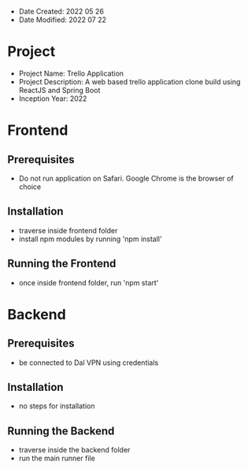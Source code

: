 - Date Created: 2022 05 26
- Date Modified: 2022 07 22
  

# Project

- Project Name: Trello Application
- Project Description: A web based trello application clone build using ReactJS and Spring Boot
- Inception Year: 2022


# Frontend

## Prerequisites

- Do not run application on Safari. Google Chrome is the browser of choice 

## Installation

- traverse inside frontend folder
- install npm modules by running 'npm install'

## Running the Frontend

- once inside frontend folder, run 'npm start'

# Backend

## Prerequisites

- be connected to Dal VPN using credentials

## Installation

- no steps for installation

## Running the Backend

- traverse inside the backend folder
- run the main runner file


